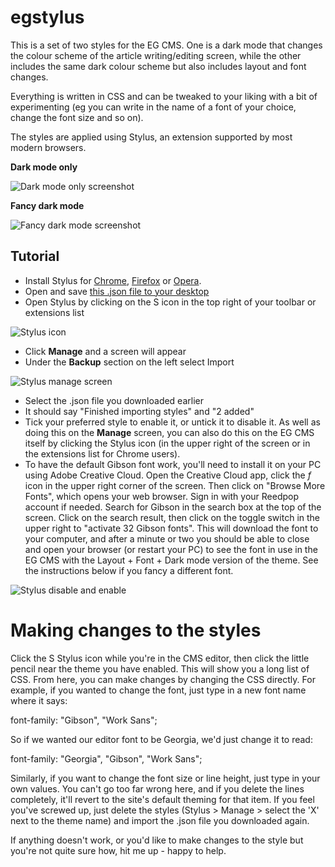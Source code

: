 # egstylus

This is a set of two styles for the EG CMS. One is a dark mode that changes the colour scheme of the article writing/editing screen, while the other includes the same dark colour scheme but also includes layout and font changes. 

Everything is written in CSS and can be tweaked to your liking with a bit of experimenting (eg you can write in the name of a font of your choice, change the font size and so on). 

The styles are applied using Stylus, an extension supported by most modern browsers.

**Dark mode only**

![Dark mode only screenshot](https://i.imgur.com/i9GJyrq.gif)

**Fancy dark mode**

![Fancy dark mode screenshot](https://i.imgur.com/tLjux4U.gif)

## Tutorial

* Install Stylus for [Chrome](https://chrome.google.com/webstore/detail/stylus/clngdbkpkpeebahjckkjfobafhncgmne), [Firefox](https://addons.mozilla.org/en-GB/firefox/addon/styl-us/) or [Opera](https://addons.opera.com/extensions/details/stylus/). 
* Open and save [this .json file to your desktop](https://raw.githubusercontent.com/silentdragoon/egstylus/main/egcms-styles.json)
* Open Stylus by clicking on the S icon in the top right of your toolbar or extensions list

![Stylus icon](https://i.imgur.com/KxO5GRu.gif)

* Click **Manage** and a screen will appear
* Under the **Backup** section on the left select Import

![Stylus manage screen](https://i.imgur.com/ss4hioj.gif)

* Select the .json file you downloaded earlier
* It should say "Finished importing styles" and "2 added"
* Tick your preferred style to enable it, or untick it to disable it. As well as doing this on the **Manage** screen, you can also do this on the EG CMS itself by clicking the Stylus icon (in the upper right of the screen or in the extensions list for Chrome users).
* To have the default Gibson font work, you'll need to install it on your PC using Adobe Creative Cloud. Open the Creative Cloud app, click the *f* icon in the upper right corner of the screen. Then click on "Browse More Fonts", which opens your web browser. Sign in with your Reedpop account if needed. Search for Gibson in the search box at the top of the screen. Click on the search result, then click on the toggle switch in the upper right to "activate 32 Gibson fonts". This will download the font to your computer, and after a minute or two you should be able to close and open your browser (or restart your PC) to see the font in use in the EG CMS with the Layout + Font + Dark mode version of the theme. See the instructions below if you fancy a different font.

![Stylus disable and enable](https://i.imgur.com/mAe9oPz.png)

# Making changes to the styles

Click the S Stylus icon while you're in the CMS editor, then click the little pencil near the theme you have enabled. This will show you a long list of CSS. From here, you can make changes by changing the CSS directly. For example, if you wanted to change the font, just type in a new font name where it says:

  font-family: "Gibson", "Work Sans";
  
So if we wanted our editor font to be Georgia, we'd just change it to read:

  font-family: "Georgia", "Gibson", "Work Sans";

Similarly, if you want to change the font size or line height, just type in your own values. You can't go too far wrong here, and if you delete the lines completely, it'll revert to the site's default theming for that item. If you feel you've screwed up, just delete the styles (Stylus > Manage > select the 'X' next to the theme name) and import the .json file you downloaded again.

If anything doesn't work, or you'd like to make changes to the style but you're not quite sure how, hit me up - happy to help.

